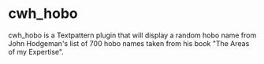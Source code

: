 cwh_hobo
========

cwh_hobo is a Textpattern plugin that will display a random hobo name from John Hodgeman's list of 700 hobo names taken from his book "The Areas of my Expertise".
